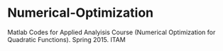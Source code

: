 # Numerical-Optimization
Matlab Codes for Applied Analyisis Course (Numerical Optimization for Quadratic Functions). Spring 2015. ITAM
